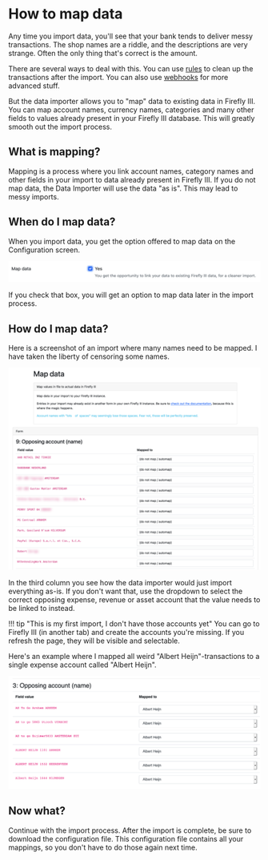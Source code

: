 # How to map data

Any time you import data, you'll see that your bank tends to deliver messy transactions. The shop names are a riddle, and the descriptions are very strange. Often the only thing that's correct is the amount.

There are several ways to deal with this. You can use [rules](../../firefly-iii/features/rules.md) to clean up the transactions after the import. You can also use [webhooks](../../firefly-iii/features/webhooks.md) for more advanced stuff.

But the data importer allows you to "map" data to existing data in Firefly III. You can map account names, currency names, categories and many other fields to values already present in your Firefly III database. This will greatly smooth out the import process.

## What is mapping?

Mapping is a process where you link account names, category names and other fields in your import to data already present in Firefly III. If you do not map data, the Data Importer will use the data "as is". This may lead to messy imports.

## When do I map data?

When you import data, you get the option offered to map data on the Configuration screen.

![Option to map data](../../../images/how-to/data-importer/import/map-option.png)

If you check that box, you will get an option to map data later in the import process.

## How do I map data?

Here is a screenshot of an import where many names need to be mapped. I have taken the liberty of censoring some names.

![Option to map data](../../../images/how-to/data-importer/import/map-blurred-1.png)

In the third column you see how the data importer would just import everything as-is. If you don't want that, use the dropdown to select the correct opposing expense, revenue or asset account that the value needs to be linked to instead.

!!! tip "This is my first import, I don't have those accounts yet"
    You can go to Firefly III (in another tab) and create the accounts you're missing. If you refresh the page, they will be visible and selectable.

Here's an example where I mapped all weird "Albert Heijn"-transactions to a single expense account called "Albert Heijn".

![Mapping names to one account.](../../../images/how-to/data-importer/import/map.png)

## Now what?

Continue with the import process. After the import is complete, be sure to download the configuration file. This configuration file contains all your mappings, so you don't have to do those again next time.


